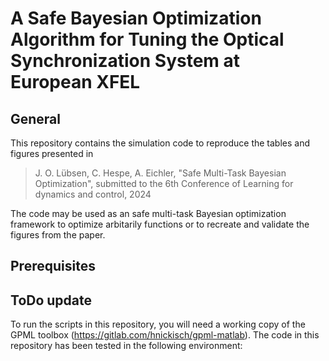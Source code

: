 # A Safe Bayesian Optimization Algorithm for Tuning the Optical Synchronization System at European XFEL



## General

This repository contains the simulation code to reproduce the tables and figures presented in 

> J. O. Lübsen, C. Hespe, A. Eichler, "Safe Multi-Task Bayesian Optimization", submitted to the 6th Conference of Learning for dynamics and control, 2024

The code may be used as an safe multi-task Bayesian optimization framework to optimize arbitarily functions or to recreate and validate the figures from the paper.



## Prerequisites
## ToDo update
To run the scripts in this repository, you will need a working copy of the GPML toolbox (https://gitlab.com/hnickisch/gpml-matlab).
The code in this repository has been tested in the following environment:



